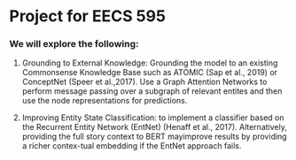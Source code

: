 # Project for EECS 595

### We will explore the following:

1. Grounding to External Knowledge: Grounding  the  model  to  an  existing  Commonsense Knowledge Base such as ATOMIC (Sap et al., 2019) or ConceptNet (Speer et al.,2017). Use a Graph Attention Networks to perform message passing over a subgraph of relevant entites and then use the node representations for predictions. 


2. Improving   Entity   State   Classification: to implement a classifier based on the Recurrent Entity Network (EntNet) (Henaff et al., 2017). Alternatively, providing the full story context to BERT mayimprove results by providing a richer contex-tual embedding if the EntNet approach fails.



